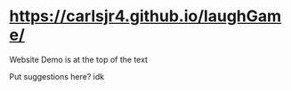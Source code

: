 # https://carlsjr4.github.io/laughGame/
Website Demo is at the top of the text

Put suggestions here? idk